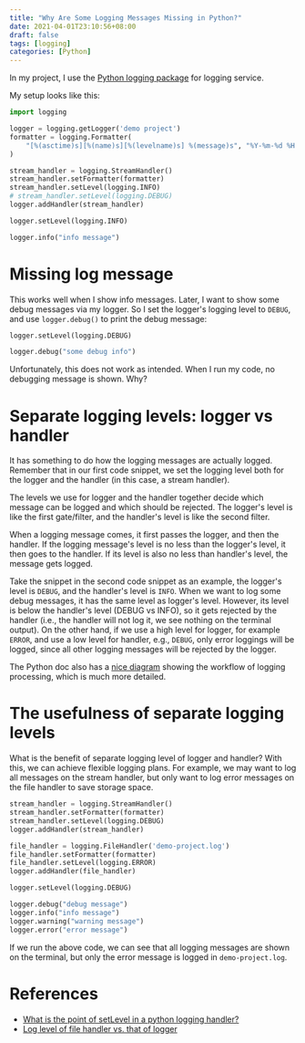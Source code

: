 ```yaml
---
title: "Why Are Some Logging Messages Missing in Python?"
date: 2021-04-01T23:10:56+08:00
draft: false
tags: [logging]
categories: [Python]
---
```


In my project, I use the [Python logging package](https://docs.python.org/3/library/logging.html) for logging service.

<!--more-->

My setup looks like this:

```python
import logging

logger = logging.getLogger('demo project')
formatter = logging.Formatter(
    "[%(asctime)s][%(name)s][%(levelname)s] %(message)s", "%Y-%m-%d %H:%M:%S"
)

stream_handler = logging.StreamHandler()
stream_handler.setFormatter(formatter)
stream_handler.setLevel(logging.INFO)
# stream_handler.setLevel(logging.DEBUG)
logger.addHandler(stream_handler)

logger.setLevel(logging.INFO)

logger.info("info message")
```

# Missing log message

This works well when I show info messages. Later, I want to show some debug messages via my logger.
So I set the logger's logging level to `DEBUG`, and use `logger.debug()` to print the debug message:

```python
logger.setLevel(logging.DEBUG)

logger.debug("some debug info")
```

Unfortunately, this does not work as intended. When I run my code, no debugging message is shown. Why?

# Separate logging levels: logger vs handler

It has something to do how the logging messages are actually logged.
Remember that in our first code snippet, we set the logging level both for the logger and the handler (in this case, a stream handler).

The levels we use for logger and the handler together decide which message can be logged and which should be rejected.
The logger's level is like the first gate/filter, and the handler's level is like the second filter.

When a logging message comes, it first passes the logger, and then the handler.
If the logging message's level is no less than the logger's level, it then goes to the handler.
If its level is also no less than handler's level, the message gets logged.

Take the snippet in the second code snippet as an example,
the logger's level is `DEBUG`, and the handler's level is `INFO`.
When we want to log some debug messages, it has the same level as logger's level.
However, its level is below the handler's level (DEBUG vs INFO), so it gets rejected by the handler
(i.e., the handler will not log it, we see nothing on the terminal output).
On the other hand, if we use a high level for logger, for example `ERROR`,
and use a low level for handler, e.g., `DEBUG`, only error loggings will be logged,
since all other logging messages will be rejected by the logger.

The Python doc also has a [nice diagram](https://docs.python.org/3/howto/logging.html#logging-flow) showing the workflow of logging processing,
which is much more detailed.

# The usefulness of separate logging levels

What is the benefit of separate logging level of logger and handler?
With this, we can achieve flexible logging plans.
For example, we may want to log all messages on the stream handler,
but only want to log error messages on the file handler to save storage space.

```python
stream_handler = logging.StreamHandler()
stream_handler.setFormatter(formatter)
stream_handler.setLevel(logging.DEBUG)
logger.addHandler(stream_handler)

file_handler = logging.FileHandler('demo-project.log')
file_handler.setFormatter(formatter)
file_handler.setLevel(logging.ERROR)
logger.addHandler(file_handler)

logger.setLevel(logging.DEBUG)

logger.debug("debug message")
logger.info("info message")
logger.warning("warning message")
logger.error("error message")
```

If we run the above code, we can see that all logging messages are shown on the terminal,
but only the error message is logged in `demo-project.log`.

# References

+ [What is the point of setLevel in a python logging handler?](https://stackoverflow.com/q/17668633/6064933)
+ [Log level of file handler vs. that of logger](https://stackoverflow.com/q/57813067/6064933)
